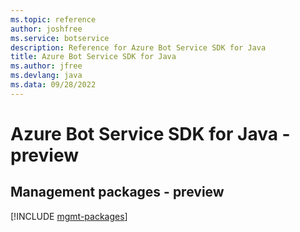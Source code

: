 ```yaml
---
ms.topic: reference
author: joshfree
ms.service: botservice
description: Reference for Azure Bot Service SDK for Java
title: Azure Bot Service SDK for Java
ms.author: jfree
ms.devlang: java
ms.data: 09/28/2022
---
```

# Azure Bot Service SDK for Java - preview

## Management packages - preview
[!INCLUDE [mgmt-packages](bot-service-mgmt-index.md)]